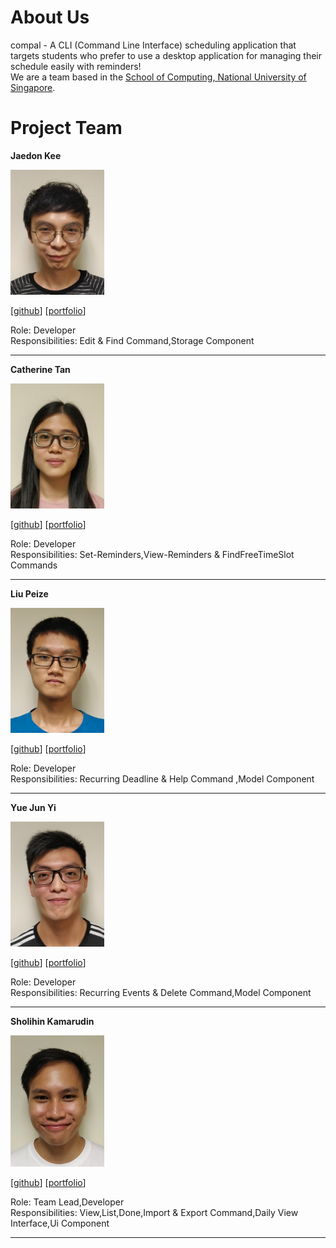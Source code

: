 

About Us
============

compal - A CLI (Command Line Interface) scheduling application that targets students who prefer to use a desktop application for managing their schedule easily with reminders!  
We are a team based in the [School of Computing, National University of Singapore](http://www.comp.nus.edu.sg).

Project Team
============

**Jaedon Kee**


<img src="images/jaedonkey.png" alt="drawing" width="150"/>

\[[github](http://github.com/jaedonkey)\] \[[portfolio](#jaedonkey#)\]

Role: Developer  
Responsibilities: Edit & Find Command,Storage Component

---

**Catherine Tan**

<img src="images/catherinetan99.png" alt="Catherine" width="150"/>

\[[github](http://github.com/catherinetan99)\] \[[portfolio](teams/Catherinetan99.pdf)\]

Role: Developer  
Responsibilities: Set-Reminders,View-Reminders & FindFreeTimeSlot Commands

---
**Liu Peize**

<img src="images/ltpz.png" alt="Peize" width="150"/>

\[[github](http://github.com/ltpz)\] \[[portfolio](teams/LTPZ.pdf)\]

Role: Developer  
Responsibilities: Recurring Deadline & Help Command ,Model Component

---
**Yue Jun Yi**


<img src="images/yueyeah.png" alt="Jun Yi" width="150"/>

\[[github](http://github.com/yueyeah)\] \[[portfolio](teams/yueyeah.pdf)\]

Role: Developer  
Responsibilities: Recurring Events & Delete Command,Model Component 

---
**Sholihin Kamarudin**

<img src="images/sholihink.png" alt="Sholihin" width="150"/>

\[[github](https://github.com/sholihink)\] \[[portfolio](teams/SholihinK.pdf)\]

Role: Team Lead,Developer  
Responsibilities: View,List,Done,Import & Export Command,Daily View Interface,Ui Component

---
